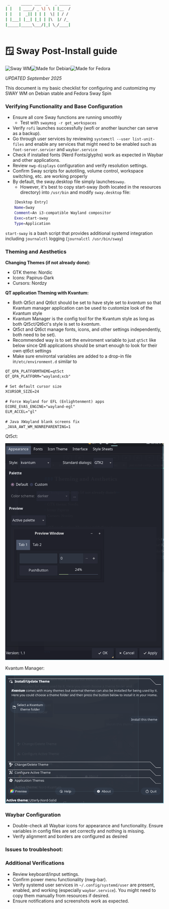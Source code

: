 ```bash
 _     _____ ___  _   _ _____
| |   | ____/ _ \| \ | |__  /
| |   |  _|| | | |  \| | / / 
| |___| |__| |_| | |\  |/ /_ 
|_____|_____\___/|_| \_/____|
                             
```                                                    

# 🪟 Sway Post-Install guide
![Sway WM](https://img.shields.io/badge/Window%20Manager-Sway-45A049?style=for-the-badge&logo=sway&logoColor=white)![Made for Debian](https://img.shields.io/badge/Made%20for-Debian-A81D33?style=for-the-badge&logo=debian&logoColor=white)![Made for Fedora](https://img.shields.io/badge/Made%20for-Fedora-294172?style=for-the-badge&logo=fedora&logoColor=white)

_UPDATED September 2025_

This document is my basic checklist for configuring and customizing my SWAY WM on Debian stable and Fedora Sway Spin

### Verifying Functionality and Base Configuration

* Ensure all core Sway functions are running smoothly
	- Test with `swaymsg -r get_workspaces` 
* Verify `rofi` launches successfully (wofi or another launcher can serve as a backup).
* Go through user services by reviewing `systemctl --user list-unit-files` and enable any services that might need to be enabled such as  `foot-server.servier` and `waybar.service`
* Check if installed fonts (Nerd Fonts/glyphs) work as expected in Waybar and other applications.
* Review `nwg-displays` configuration and verify resolution settings.
* Confirm Sway scripts for autotiling, volume control, workspace switching, etc. are working properly
* By default, the sway.desktop file simply launches`sway`. 
	- However, it's best to copy start-sway (both located in the resources directory) into `/usr/bin` and modify `sway.desktop` file:
```bash
	[Desktop Entry]
	Name=Sway
	Comment=An i3-compatible Wayland compositor
	Exec=start-sway
	Type=Application
```
`start-sway` is a bash script that provides additional systemd integration including `journalctl` logging (`journalctl /usr/bin/sway`)	

### Theming and Aesthetics

**Changing Themes (if not already done):**

* GTK theme: Nordic
* Icons: Papirus-Dark
* Cursors: Nordzy

**QT application Theming with Kvantum:**

* Both Qt5ct and Qt6ct should be set to have style set to _kvantum_ so that Kvantum manager application can be used to customize look of the Kvantum style
* Kvantum Manager is the config tool for the Kvantum style as long as both Qt5ct/Qt6ct's style is set to _kvantum_.
* Qt5ct and Qt6ct manage fonts, icons, and other settings independently, both need to be set).
* Recommended way is to set the enviroment variable to just `qt5ct` like below since Qt6 applications should be smart enough to look for their own qt6ct settings
* Make sure environtal variables are added to a drop-in file in`/etc/environment.d` similar to 

```
QT_QPA_PLATFORMTHEME=qt5ct
QT_QPA_PLATFORM="wayland;xcb"

# Set default cursor size
XCURSOR_SIZE=24

# Force Wayland for EFL (Enlightenment) apps
ECORE_EVAS_ENGINE="wayland-egl"
ELM_ACCEL="gl"

# Java XWayland blank screens fix
_JAVA_AWT_WM_NONREPARENTING=1

```

Qt5ct:

![qt5ct.png](./assets/qt5ct.png)

Kvantum Manager:

![kvantum.png](./assets/kvantum.png)

### Waybar Configuration

* Double-check all Waybar icons for appearance and functionality. Ensure variables in config files are set correctly and nothing is missing.
* Verify alignment and borders are configured as desired

### Issues to troubleshoot:

### Additional Verifications
* Review keyboard/input settings.
* Confirm power menu functionality (nwg-bar).
* Verify systemd user services in `~/.config/systemd/user` are present, enabled, and working (especially `waybar.service`). You might need to copy them manually from resources if desired.
* Ensure notifications and screenshots work as expected.
